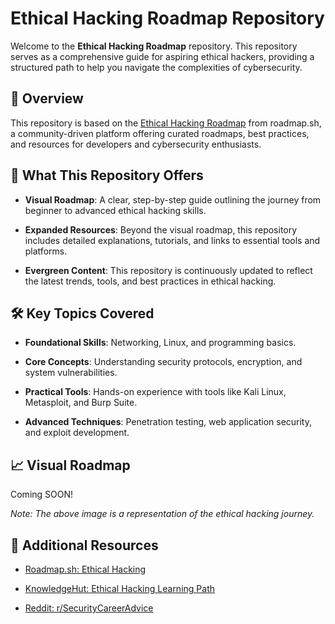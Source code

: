 
# Ethical Hacking Roadmap Repository

Welcome to the **Ethical Hacking Roadmap** repository. This repository serves as a comprehensive guide for aspiring ethical hackers, providing a structured path to help you navigate the complexities of cybersecurity.

## 📌 Overview

This repository is based on the [Ethical Hacking Roadmap](https://roadmap.sh/r/ethical-hacking-yyvh9) from roadmap.sh, a community-driven platform offering curated roadmaps, best practices, and resources for developers and cybersecurity enthusiasts.

## 🧭 What This Repository Offers

* **Visual Roadmap**: A clear, step-by-step guide outlining the journey from beginner to advanced ethical hacking skills.

* **Expanded Resources**: Beyond the visual roadmap, this repository includes detailed explanations, tutorials, and links to essential tools and platforms.

* **Evergreen Content**: This repository is continuously updated to reflect the latest trends, tools, and best practices in ethical hacking.

## 🛠️ Key Topics Covered

* **Foundational Skills**: Networking, Linux, and programming basics.

* **Core Concepts**: Understanding security protocols, encryption, and system vulnerabilities.

* **Practical Tools**: Hands-on experience with tools like Kali Linux, Metasploit, and Burp Suite.

* **Advanced Techniques**: Penetration testing, web application security, and exploit development.

## 📈 Visual Roadmap

Coming SOON!

*Note: The above image is a representation of the ethical hacking journey.*

## 🔗 Additional Resources

* [Roadmap.sh: Ethical Hacking](https://roadmap.sh/r/ethical-hacking-yyvh9)

* [KnowledgeHut: Ethical Hacking Learning Path](https://www.knowledgehut.com/blog/security/ethical-hacking-learning-path)

* [Reddit: r/SecurityCareerAdvice](https://www.reddit.com/r/SecurityCareerAdvice/comments/1jopxyh/ethical_hacking_roadmap/)

